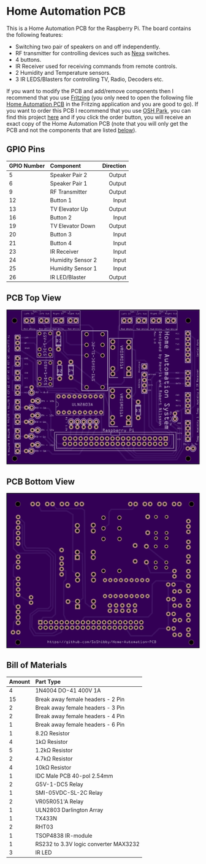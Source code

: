 ﻿# Home Automation PCB
This is a Home Automation PCB for the Raspberry Pi. The board contains the following features:
- Switching two pair of speakers on and off independently.
- RF transmitter for controlling devices such as [Nexa](http://www.nexa.se/LGDR3500.htm) switches.
- 4 buttons.
- IR Receiver used for receiving commands from remote controls.
- 2 Humidity and Temperature sensors.
- 3 IR LEDS/Blasters for controlling TV, Radio, Decoders etc.

If you want to modify the PCB and add/remove components then I recommend that you use [Fritzing](http://fritzing.org) 
(you only need to open the following file [Home Automation PCB](https://github.com/SoShibby/Home-Automation-PCB/blob/master/fritzing/Home-Automation-PCB.fzz) in the Fritzing application and you are good to go).
If you want to order this PCB I recommend that you use [OSH Park](https://oshpark.com), you can find this project [here](https://oshpark.com/shared_projects/Q0L6N2mS)
and if you click the order button, you will receive an exact copy of the Home Automation PCB (note that you will only get
the PCB and not the components that are listed [below](https://github.com/SoShibby/Home-Automation-PCB#bill-of-materials)).

GPIO Pins
---------
| GPIO Number | Component         | Direction |
| :---------- | :---------------  | --------: |
| 5           | Speaker Pair 2    | Output    |
| 6           | Speaker Pair 1    | Output    |
| 9           | RF Transmitter    | Output    |
| 12          | Button 1          | Input     |
| 13          | TV Elevator Up    | Output    |
| 16          | Button 2          | Input     |
| 19          | TV Elevator Down  | Output    |
| 20          | Button 3          | Input     |
| 21          | Button 4          | Input     |
| 23          | IR Receiver       | Input     |
| 24          | Humidity Sensor 2 | Input     |
| 25          | Humidity Sensor 1 | Input     |
| 26          | IR LED/Blaster    | Output    |

PCB Top View 
------------
![PCB Top View](https://github.com/SoShibby/Home-Automation-PCB/blob/master/images/PCB-Top-View.png)

PCB Bottom View 
---------------
![PCB Bottom View](https://github.com/SoShibby/Home-Automation-PCB/blob/master/images/PCB-Bottom-View.png)

Bill of Materials
-----------------
| Amount | Part Type                             |
| :----- | :------------------------------------ |
| 4      | 1N4004 DO-41 400V 1A                  |
| 15     | Break away female headers - 2 Pin     |
| 2      | Break away female headers - 3 Pin     |
| 2      | Break away female headers - 4 Pin     |
| 1      | Break away female headers - 6 Pin     |
| 1      | 8.2Ω Resistor                         |
| 4      | 1kΩ Resistor                          |
| 5      | 1.2kΩ Resistor                        |
| 2      | 4.7kΩ Resistor                        |
| 4      | 10kΩ Resistor                         |
| 1      | IDC Male PCB 40-pol 2.54mm            |
| 2      | G5V-1-DC5 Relay                       |
| 1      | SMI-05VDC-SL-2C Relay                 |
| 2      | VR05R051'A Relay                      |
| 1      | ULN2803 Darlington Array              |
| 1      | TX433N                                |
| 2      | RHT03                                 |
| 1      | TSOP4838 IR-module                    |
| 1      | RS232 to 3.3V logic converter MAX3232 |
|  3     | IR LED                                |